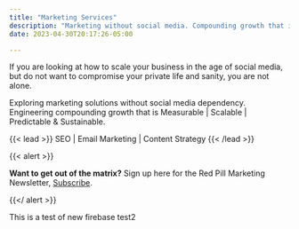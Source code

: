 ```yaml
---
title: "Marketing Services"
description: "Marketing without social media. Compounding growth that is Measurable | Scalable | Predictable & Sustainable."
date: 2023-04-30T20:17:26-05:00

---
```


If you are looking at how to scale your business in the age of social media, but do not want to compromise your private life and sanity, you are not alone.

Exploring marketing solutions without social media dependency. Engineering compounding growth that is Measurable | Scalable | Predictable & Sustainable.

{{< lead >}}
SEO | Email Marketing | Content Strategy
{{< /lead >}}


{{< alert >}}

**Want to get out of the matrix?** Sign up here for the Red Pill Marketing Newsletter, [Subscribe](https://www.javierfeliu.com).

{{</ alert >}}

This is a test of new firebase
test2
